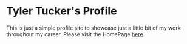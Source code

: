 # Tyler Tucker's Profile

This is just a simple profile site to showcase just a little bit of my work throughout my career. Please visit the HomePage [here](https://taterxtot777.github.io/TylerTuckersProfile/Pages/index.html)
